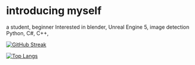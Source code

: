 # introducing myself

a student, beginner
Interested in blender, Unreal Engine 5, image detection
Python, C#, C++, 

[![GitHub Streak](https://github-readme-streak-stats.herokuapp.com?user=Lmucil&theme=hacker&date_format=n%2Fj%5B%2FY%5D)](https://git.io/streak-stats)

[![Top Langs](https://github-readme-stats.vercel.app/api/top-langs/?username=Lmucil&layout=pie)](https://github.com/anuraghazra/github-readme-stats)

